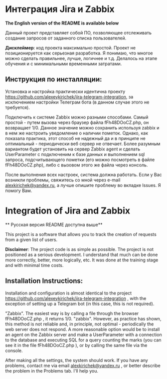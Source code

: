 # Интеграция Jira и Zabbix

**The English version of the README is available below**

Данный проект представляет собой ПО, позволяющее отслеживать создание запросов от заданного списка пользователей. 

**Дисклеймер**: код проекта максимально простой. Проект не позиционируется как серьезная разработка. Я понимаю, что многое можно сделать правильнее, лучше, логичнее и т.д. Делалось на этапе обучения и с минимальными временными затратами.

## Инструкция по инсталляции:

Установка и настройка практически идентична проекту https://github.com/alexeykirichek/jira-telegram-integration, за исключением настройки Телеграм бота (в данном случае этого не требуется).

Подключить к системе Zabbix можно разными способами. Самый простой - путем вызова через браузер файла fFh48DOoCZ.php, он возвращает 1/0. Данное значение можно сохранить используя zabbix и в нем же настроить уведомление о наличии пометок. Однако, как показала практика, этот способ не надежный да и в принципе не оптимальный - периодически веб сервер не отвечает. Более разумным вариантом будет установить на сервер Zabbix agent и сделать UserParameter с подключеним к базе данных и выполнением sql запроса, подсчитывающего пометки (его можно посмотреть в файле fFh48DOoCZ.php), либо с вызовом этого же файла через консоль.

После выполнения всех настроек, система должна работать. Если у Вас возникли проблемы, свяжитесь со мной через e-mail alexkirichek@yandex.ru, а лучше опишите проблему во вкладке Issues. Я помогу Вам.

# Integration of Jira and Zabbix

** Русская версия README доступна выше**

This project is a software that allows you to track the creation of requests from a given list of users. 

**Disclaimer**: The project code is as simple as possible. The project is not positioned as a serious development. I understand that much can be done more correctly, better, more logically, etc. It was done at the training stage and with minimal time costs.

## Installation Instructions:

Installation and configuration is almost identical to the project https://github.com/alexeykirichek/jira-telegram-integration , with the exception of setting up a Telegram bot (in this case, this is not required).

"Zabbix". The easiest way is by calling a file through the browser fFh48DOoCZ.php , it returns 1/0. "zabbix". However, as practice has shown, this method is not reliable and, in principle, not optimal - periodically the web server does not respond. A more reasonable option would be to install an agent on the Zabbix server and make a UserParameter with a connection to the database and executing SQL for a query counting the marks (you can see it in the file fFh48DOoCZ.php ), or by calling the same file via the console.

After making all the settings, the system should work. If you have any problems, contact me via email alexkirichek@yandex.ru , or better describe the problem in the Problems tab. I'll help you.
